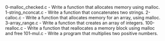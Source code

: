 0-malloc_checked.c - Write a function that allocates memory using malloc.
1-string_nconcat.c - Write a function that concatenates two strings.
2-calloc.c - Write a function that allocates memory for an array, using malloc.
3-array_range.c - Write a function that creates an array of integers.
100-realloc.c - Write a function that reallocates a memory block using malloc and free
101-mul.c - Write a program that multiplies two positive numbers.
